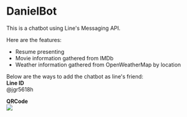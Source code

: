 # DanielBot

This is a chatbot using Line's Messaging API.

Here are the features:
- Resume presenting
- Movie information gathered from IMDb
- Weather information gathered from OpenWeatherMap by location

Below are the ways to add the chatbot as line's friend:<br>
**Line ID**<br>
@jgr5618h

**QRCode**<br>
![](https://i.imgur.com/FwkxubY.png)
